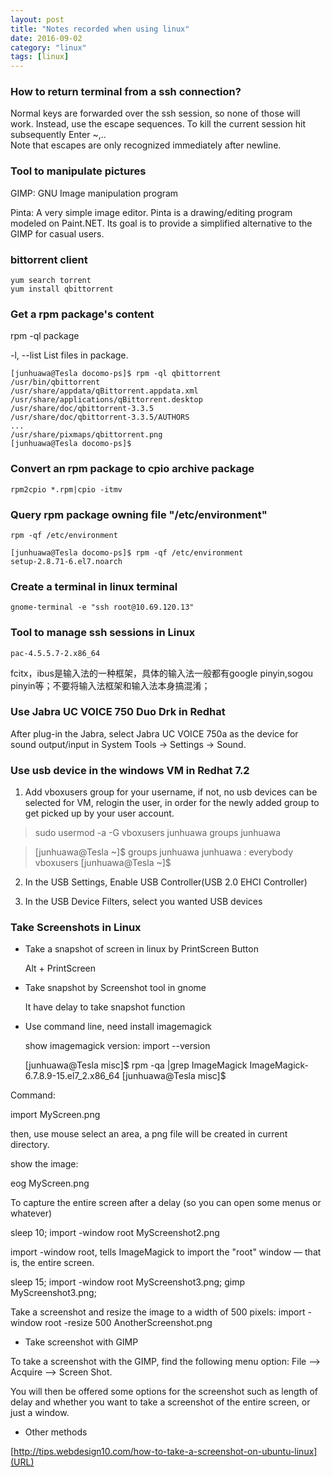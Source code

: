 ```yaml
---
layout: post
title: "Notes recorded when using linux"
date: 2016-09-02
category: "linux" 
tags: [linux]
---
```

### How to return terminal from a ssh connection?

Normal keys are forwarded over the ssh session, so none of those will work. Instead, use the escape sequences. 
To kill the current session hit subsequently Enter ~,..  
Note that escapes are only recognized immediately after newline.

### Tool to manipulate pictures

GIMP: GNU Image manipulation program

Pinta: A very simple image editor. Pinta is a drawing/editing program modeled on Paint.NET. 
Its goal is to provide a simplified alternative to the GIMP for casual users. 

### bittorrent client
    yum search torrent
    yum install qbittorrent

### Get a rpm package's content

rpm -ql package

-l, --list
List files in package.

    [junhuawa@Tesla docomo-ps]$ rpm -ql qbittorrent
    /usr/bin/qbittorrent
    /usr/share/appdata/qBittorrent.appdata.xml
    /usr/share/applications/qBittorrent.desktop
    /usr/share/doc/qbittorrent-3.3.5
    /usr/share/doc/qbittorrent-3.3.5/AUTHORS
    ...
    /usr/share/pixmaps/qbittorrent.png
    [junhuawa@Tesla docomo-ps]$ 

### Convert an rpm package to cpio archive package

    rpm2cpio *.rpm|cpio -itmv

### Query rpm package owning file "/etc/environment"

    rpm -qf /etc/environment

    [junhuawa@Tesla docomo-ps]$ rpm -qf /etc/environment 
    setup-2.8.71-6.el7.noarch

### Create a terminal in linux terminal
    gnome-terminal -e "ssh root@10.69.120.13"

### Tool to manage ssh sessions in Linux
    pac-4.5.5.7-2.x86_64

fcitx，ibus是输入法的一种框架，具体的输入法一般都有google pinyin,sogou pinyin等；不要将输入法框架和输入法本身搞混淆；

### Use Jabra UC VOICE 750 Duo Drk in Redhat

After plug-in the Jabra, select Jabra UC VOICE 750a as the device for sound output/input in System Tools -> Settings -> Sound.


### Use usb device in the windows VM in Redhat 7.2

1. Add vboxusers group for your username, if not, no usb devices can be selected for VM, relogin the user, 
in order for the newly added group to get picked up by your user account.



> sudo usermod -a -G vboxusers  junhuawa
groups junhuawa



> [junhuawa@Tesla ~]$ groups junhuawa
junhuawa : everybody vboxusers
[junhuawa@Tesla ~]$

2. In the USB Settings, Enable USB Controller(USB 2.0 EHCI Controller)

3. In the USB Device Filters, select you wanted USB devices


### Take Screenshots in Linux

* Take a snapshot of screen in linux by PrintScreen Button

    Alt + PrintScreen

* Take snapshot by Screenshot tool in gnome

    It have delay to take snapshot function    

* Use command line, need install imagemagick

    show imagemagick version:
    import --version

    [junhuawa@Tesla misc]$ rpm -qa |grep ImageMagick
    ImageMagick-6.7.8.9-15.el7_2.x86_64
    [junhuawa@Tesla misc]$ 

Command:

import MyScreen.png

then, use mouse select an area, a png file will be created in current directory.

show the image:

eog MyScreen.png

To capture the entire screen after a delay (so you can open some menus or whatever)

sleep 10; import -window root MyScreenshot2.png

import -window root, tells ImageMagick to import the "root" window — that is, the entire screen. 

sleep 15; import -window root MyScreenshot3.png; gimp MyScreenshot3.png;

Take a screenshot and resize the image to a width of 500 pixels:
import -window root -resize 500 AnotherScreenshot.png

* Take screenshot with GIMP

To take a screenshot with the GIMP, find the following menu option: File —> Acquire —> Screen Shot. 

You will then be offered some options for the screenshot such as length of delay and whether you want to take a screenshot of the entire screen, or just a window.

* Other methods

[http://tips.webdesign10.com/how-to-take-a-screenshot-on-ubuntu-linux](URL)

